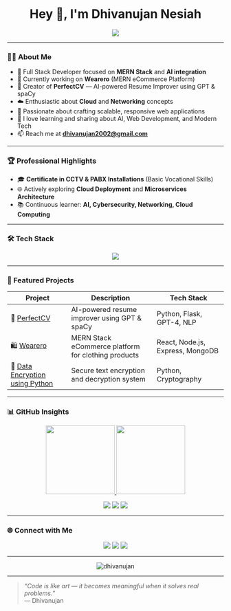 <h1 align="center">Hey 👋, I'm Dhivanujan Nesiah</h1>

<p align="center">
  <img src="https://readme-typing-svg.herokuapp.com?size=22&color=00BFFF&center=true&vCenter=true&width=600&lines=Full+Stack+Developer+|+MERN+Stack+Enthusiast;AI+Innovator+|+Software+Engineer;Passionate+about+Networking+and+Cloud+Computing" />
</p>

---

### 👨‍💻 About Me

- 💼 Full Stack Developer focused on **MERN Stack** and **AI integration**  
- 🚀 Currently working on **Wearero** (MERN eCommerce Platform)  
- 🧠 Creator of **PerfectCV** — AI-powered Resume Improver using GPT & spaCy  
- ☁️ Enthusiastic about **Cloud** and **Networking** concepts  
- 🎯 Passionate about crafting scalable, responsive web applications  
- 💬 I love learning and sharing about AI, Web Development, and Modern Tech  
- 📫 Reach me at **[dhivanujan2002@gmail.com](mailto:dhivanujan2002@gmail.com)**  

---

### 🏆 Professional Highlights

- 🎓 **Certificate in CCTV & PABX Installations** (Basic Vocational Skills)    
- 🌐 Actively exploring **Cloud Deployment** and **Microservices Architecture**  
- 📚 Continuous learner: **AI, Cybersecurity, Networking, Cloud Computing**  

---

### 🛠️ Tech Stack

<p align="center">
  <img src="https://skillicons.dev/icons?i=js,react,nodejs,express,mongodb,html,css,c,java,git,github,vscode,python,azure,docker" />
</p>

---

### 🚀 Featured Projects

| Project | Description | Tech Stack |
|---------|-------------|------------|
| 🧠 [PerfectCV](https://github.com/dhivanujan/MiniProject-PerfectCV) | AI-powered resume improver using GPT & spaCy | Python, Flask, GPT-4, NLP |
| 🛍 [Wearero](https://github.com/dhivanujan/Wearero) | MERN Stack eCommerce platform for clothing products | React, Node.js, Express, MongoDB |
| 🔐 [Data Encryption using Python](https://github.com/dhivanujan/data-encryption-using-python) | Secure text encryption and decryption system | Python, Cryptography |

---

### 📊 GitHub Insights

<p align="center">
  <a href="https://github.com/dhivanujan">
    <img src="https://github-readme-stats.vercel.app/api?username=dhivanujan&show_icons=true&count_private=true&theme=tokyonight" height="160" />
  </a>

  <a href="https://github.com/dhivanujan?tab=repositories">
    <img src="https://github-readme-stats.vercel.app/api/top-langs/?username=dhivanujan&layout=compact&theme=tokyonight&count_private=true" height="160" />
  </a>
</p>

<p align="center">
  <img src="https://img.shields.io/badge/Last%20Commit-Active-green" />
  <img src="https://img.shields.io/badge/Issues-Open-blue" />
  <img src="https://img.shields.io/badge/Pull%20Requests-Active-orange" />
</p>

---

### 🌐 Connect with Me

<p align="center">
  <a href="https://linkedin.com/in/dhivanujan-nesiah-a56a94240"><img src="https://skillicons.dev/icons?i=linkedin" /></a>
  <a href="mailto:dhivanujan2002@gmail.com"><img src="https://skillicons.dev/icons?i=gmail" /></a>
  <a href="https://github.com/dhivanujan"><img src="https://skillicons.dev/icons?i=github" /></a>
</p>

---

<p align="center">
  <img src="https://komarev.com/ghpvc/?username=dhivanujan&label=Profile%20views&color=0e75b6&style=flat" alt="dhivanujan" />
</p>

---

> *“Code is like art — it becomes meaningful when it solves real problems.”*  
> — Dhivanujan
